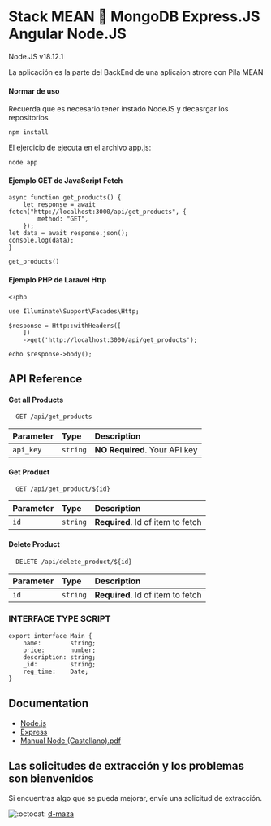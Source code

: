 #  Stack MEAN 🚀 MongoDB Express.JS Angular Node.JS 



Node.JS v18.12.1

La aplicación es la parte del BackEnd de una aplicaion strore con Pila MEAN

#### Normar de uso 

Recuerda  que es necesario tener instado NodeJS y decasrgar los repositorios

 `npm install `

El ejercicio de ejecuta en el archivo app.js:

 `node app`

#### Ejemplo GET de JavaScript Fetch
 
```
async function get_products() {
    let response = await fetch("http://localhost:3000/api/get_products", {
        method: "GET",
    });
let data = await response.json();
console.log(data);
}

get_products()
```


#### Ejemplo PHP de Laravel Http
```
<?php
 
use Illuminate\Support\Facades\Http;
 
$response = Http::withHeaders([ 
    ]) 
    ->get('http://localhost:3000/api/get_products'); 

echo $response->body();
```


## API Reference

#### Get all Products

```http
  GET /api/get_products
```

| Parameter | Type     | Description                |
| :-------- | :------- | :------------------------- |
| `api_key` | `string` | **NO Required**. Your API key |

#### Get Product

```http
  GET /api/get_product/${id}
```

| Parameter | Type     | Description                       |
| :-------- | :------- | :-------------------------------- |
| `id`      | `string` | **Required**. Id of item to fetch |


#### Delete Product
```http
  DELETE /api/delete_product/${id}
```

| Parameter | Type     | Description                       |
| :-------- | :------- | :-------------------------------- |
| `id`      | `string` | **Required**. Id of item to fetch |



### INTERFACE TYPE SCRIPT
```
export interface Main {
    name:        string;
    price:       number;
    description: string;
    _id:         string;
    reg_time:    Date;
}
```



## Documentation


 - [Node.js](https://nodejs.org/es/)
- [Express](http://expressjs.com/)
- [Manual Node (Castellano).pdf](https://riptutorial.com/Download/node-js-es.pdf)

## Las solicitudes de extracción y los problemas son bienvenidos

Si encuentras algo que se pueda mejorar, envíe una solicitud de extracción. 

![:octocat:](https://github.githubassets.com/images/icons/emoji/octocat.png ":octocat:") [d-maza](https://github.com/d-maza)